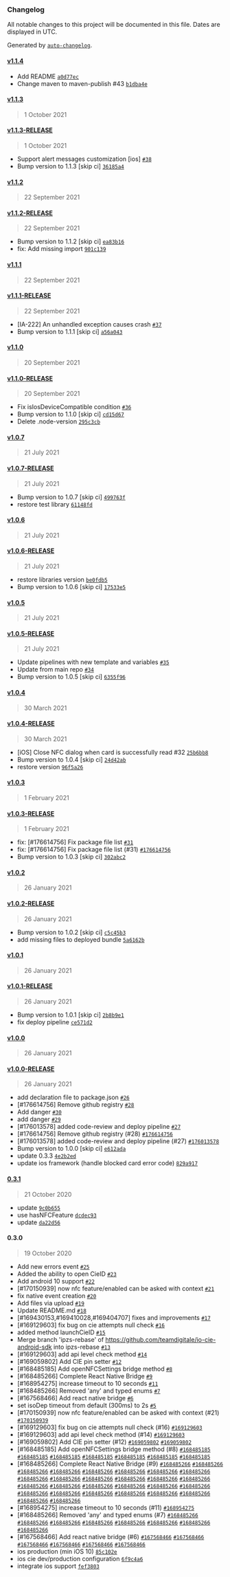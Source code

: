 ### Changelog

All notable changes to this project will be documented in this file. Dates are displayed in UTC.

Generated by [`auto-changelog`](https://github.com/CookPete/auto-changelog).

#### [v1.1.4](https://github.com/pagopa/io-cie-sdk/compare/v1.1.3...v1.1.4)

- Add README [`a0d77ec`](https://github.com/pagopa/io-cie-sdk/commit/a0d77ec159d7ac9650af8572d9d18686d1e5d05d)
- Change maven to maven-publish #43 [`b1dba4e`](https://github.com/pagopa/io-cie-sdk/commit/b1dba4ee633bd6e88c4f1415ff083c1b8aa3dff5)

#### [v1.1.3](https://github.com/pagopa/io-cie-sdk/compare/v1.1.3-RELEASE...v1.1.3)

> 1 October 2021

#### [v1.1.3-RELEASE](https://github.com/pagopa/io-cie-sdk/compare/v1.1.2...v1.1.3-RELEASE)

> 1 October 2021

- Support alert messages customization [ios] [`#38`](https://github.com/pagopa/io-cie-sdk/pull/38)
- Bump version to 1.1.3 [skip ci] [`36185a4`](https://github.com/pagopa/io-cie-sdk/commit/36185a4e62e528fcfb8e31136f5d13ee8831d55d)

#### [v1.1.2](https://github.com/pagopa/io-cie-sdk/compare/v1.1.2-RELEASE...v1.1.2)

> 22 September 2021

#### [v1.1.2-RELEASE](https://github.com/pagopa/io-cie-sdk/compare/v1.1.1...v1.1.2-RELEASE)

> 22 September 2021

- Bump version to 1.1.2 [skip ci] [`ea83b16`](https://github.com/pagopa/io-cie-sdk/commit/ea83b1634fd0c8924175544942793d1c3ed93f89)
- fix: Add missing import [`901c139`](https://github.com/pagopa/io-cie-sdk/commit/901c139836dbf6e9cdd35fcf0e391232ace01aea)

#### [v1.1.1](https://github.com/pagopa/io-cie-sdk/compare/v1.1.1-RELEASE...v1.1.1)

> 22 September 2021

#### [v1.1.1-RELEASE](https://github.com/pagopa/io-cie-sdk/compare/v1.1.0...v1.1.1-RELEASE)

> 22 September 2021

- [IA-222] An unhandled exception causes crash [`#37`](https://github.com/pagopa/io-cie-sdk/pull/37)
- Bump version to 1.1.1 [skip ci] [`a56a043`](https://github.com/pagopa/io-cie-sdk/commit/a56a043068cc09debbd600c9d5fd0028bc612b25)

#### [v1.1.0](https://github.com/pagopa/io-cie-sdk/compare/v1.1.0-RELEASE...v1.1.0)

> 20 September 2021

#### [v1.1.0-RELEASE](https://github.com/pagopa/io-cie-sdk/compare/v1.0.7...v1.1.0-RELEASE)

> 20 September 2021

- Fix isIosDeviceCompatible condition [`#36`](https://github.com/pagopa/io-cie-sdk/pull/36)
- Bump version to 1.1.0 [skip ci] [`cd15d67`](https://github.com/pagopa/io-cie-sdk/commit/cd15d6738694890e44bfbdaaab5fd2530a9c2e61)
- Delete .node-version [`295c3cb`](https://github.com/pagopa/io-cie-sdk/commit/295c3cb1645587f4110072998582814cfb043da8)

#### [v1.0.7](https://github.com/pagopa/io-cie-sdk/compare/v1.0.7-RELEASE...v1.0.7)

> 21 July 2021

#### [v1.0.7-RELEASE](https://github.com/pagopa/io-cie-sdk/compare/v1.0.6...v1.0.7-RELEASE)

> 21 July 2021

- Bump version to 1.0.7 [skip ci] [`499763f`](https://github.com/pagopa/io-cie-sdk/commit/499763f7cfe009f9a96dac94a64881d6e67bc5a4)
- restore test library [`61148fd`](https://github.com/pagopa/io-cie-sdk/commit/61148fd903b8985ffdf6d3ca96eee5f81fa89551)

#### [v1.0.6](https://github.com/pagopa/io-cie-sdk/compare/v1.0.6-RELEASE...v1.0.6)

> 21 July 2021

#### [v1.0.6-RELEASE](https://github.com/pagopa/io-cie-sdk/compare/v1.0.5...v1.0.6-RELEASE)

> 21 July 2021

- restore libraries version [`be0fdb5`](https://github.com/pagopa/io-cie-sdk/commit/be0fdb5523d75c424c2a8fb0faf89d17620273d7)
- Bump version to 1.0.6 [skip ci] [`17533e5`](https://github.com/pagopa/io-cie-sdk/commit/17533e52640d1f9e537dfaf4e2d721e7c1a2a26e)

#### [v1.0.5](https://github.com/pagopa/io-cie-sdk/compare/v1.0.5-RELEASE...v1.0.5)

> 21 July 2021

#### [v1.0.5-RELEASE](https://github.com/pagopa/io-cie-sdk/compare/v1.0.4...v1.0.5-RELEASE)

> 21 July 2021

- Update pipelines with new template and variables [`#35`](https://github.com/pagopa/io-cie-sdk/pull/35)
- Update from main repo [`#34`](https://github.com/pagopa/io-cie-sdk/pull/34)
- Bump version to 1.0.5 [skip ci] [`6355f96`](https://github.com/pagopa/io-cie-sdk/commit/6355f96090a8c774155c02bf927939ce9db8115d)

#### [v1.0.4](https://github.com/pagopa/io-cie-sdk/compare/v1.0.4-RELEASE...v1.0.4)

> 30 March 2021

#### [v1.0.4-RELEASE](https://github.com/pagopa/io-cie-sdk/compare/v1.0.3...v1.0.4-RELEASE)

> 30 March 2021

- [iOS] Close NFC dialog when card is successfully read #32 [`25b6bb8`](https://github.com/pagopa/io-cie-sdk/commit/25b6bb8cd2f92b1f4002a670e296478463db36c5)
- Bump version to 1.0.4 [skip ci] [`24d42ab`](https://github.com/pagopa/io-cie-sdk/commit/24d42ab566501312fc61684d389beacd9e1a41f8)
- restore version [`96f5a26`](https://github.com/pagopa/io-cie-sdk/commit/96f5a26f772ac236955d39295e74e29b8ec6c842)

#### [v1.0.3](https://github.com/pagopa/io-cie-sdk/compare/v1.0.3-RELEASE...v1.0.3)

> 1 February 2021

#### [v1.0.3-RELEASE](https://github.com/pagopa/io-cie-sdk/compare/v1.0.2...v1.0.3-RELEASE)

> 1 February 2021

- fix: [#176614756] Fix package file list [`#31`](https://github.com/pagopa/io-cie-sdk/pull/31)
- fix: [#176614756] Fix package file list (#31) [`#176614756`](https://www.pivotaltracker.com/story/show/176614756)
- Bump version to 1.0.3 [skip ci] [`302abc2`](https://github.com/pagopa/io-cie-sdk/commit/302abc2f816ea2eeddfe27bc083524ab05197e1a)

#### [v1.0.2](https://github.com/pagopa/io-cie-sdk/compare/v1.0.2-RELEASE...v1.0.2)

> 26 January 2021

#### [v1.0.2-RELEASE](https://github.com/pagopa/io-cie-sdk/compare/v1.0.1...v1.0.2-RELEASE)

> 26 January 2021

- Bump version to 1.0.2 [skip ci] [`c5c45b3`](https://github.com/pagopa/io-cie-sdk/commit/c5c45b3002ed10e6b764c04169e5378ffd8fd850)
- add missing files to deployed bundle [`5a6162b`](https://github.com/pagopa/io-cie-sdk/commit/5a6162b2a65fdaf0b4a7f488c3a6647c8425d51f)

#### [v1.0.1](https://github.com/pagopa/io-cie-sdk/compare/v1.0.1-RELEASE...v1.0.1)

> 26 January 2021

#### [v1.0.1-RELEASE](https://github.com/pagopa/io-cie-sdk/compare/v1.0.0...v1.0.1-RELEASE)

> 26 January 2021

- Bump version to 1.0.1 [skip ci] [`2b8b9e1`](https://github.com/pagopa/io-cie-sdk/commit/2b8b9e19b0407d17f652aaebd7aa04ec7f377780)
- fix deploy pipeline [`ce571d2`](https://github.com/pagopa/io-cie-sdk/commit/ce571d2f6743b59412f61cca93edba9625f832ec)

#### [v1.0.0](https://github.com/pagopa/io-cie-sdk/compare/v1.0.0-RELEASE...v1.0.0)

> 26 January 2021

#### [v1.0.0-RELEASE](https://github.com/pagopa/io-cie-sdk/compare/0.3.1...v1.0.0-RELEASE)

> 26 January 2021

- add declaration file to package.json [`#26`](https://github.com/pagopa/io-cie-sdk/pull/26)
- [#176614756] Remove github registry [`#28`](https://github.com/pagopa/io-cie-sdk/pull/28)
- Add danger [`#30`](https://github.com/pagopa/io-cie-sdk/pull/30)
- add danger [`#29`](https://github.com/pagopa/io-cie-sdk/pull/29)
- [#176013578] added code-review and deploy pipeline [`#27`](https://github.com/pagopa/io-cie-sdk/pull/27)
- [#176614756] Remove github registry (#28) [`#176614756`](https://www.pivotaltracker.com/story/show/176614756)
- [#176013578] added code-review and deploy pipeline (#27) [`#176013578`](https://www.pivotaltracker.com/story/show/176013578)
- Bump version to 1.0.0 [skip ci] [`e612ada`](https://github.com/pagopa/io-cie-sdk/commit/e612ada9dc4e56bf58952ee6c034521145d520cd)
- update 0.3.3 [`4e2b2ed`](https://github.com/pagopa/io-cie-sdk/commit/4e2b2ed64b91646b1d454809f7a171320642421c)
- update ios framework (handle blocked card error code) [`829a917`](https://github.com/pagopa/io-cie-sdk/commit/829a917c109b8334e1f2b385db55b1e84d8eedf6)

#### [0.3.1](https://github.com/pagopa/io-cie-sdk/compare/0.3.0...0.3.1)

> 21 October 2020

- update [`9c0b655`](https://github.com/pagopa/io-cie-sdk/commit/9c0b65530f485f54a67174883e7ad920e0100e9f)
- use hasNFCFeature [`dcdec93`](https://github.com/pagopa/io-cie-sdk/commit/dcdec934e9c37882ca1f71469d6d4ddb759b9e3a)
- update [`da22d56`](https://github.com/pagopa/io-cie-sdk/commit/da22d56b2295fe71f778155a79a59d5b875d9093)

#### 0.3.0

> 19 October 2020

- Add new errors event [`#25`](https://github.com/pagopa/io-cie-sdk/pull/25)
- Added the ability to open CieID [`#23`](https://github.com/pagopa/io-cie-sdk/pull/23)
- Add android 10 support [`#22`](https://github.com/pagopa/io-cie-sdk/pull/22)
- [#170150939] now nfc feature/enabled can be asked with context [`#21`](https://github.com/pagopa/io-cie-sdk/pull/21)
- fix native event creation [`#20`](https://github.com/pagopa/io-cie-sdk/pull/20)
- Add files via upload [`#19`](https://github.com/pagopa/io-cie-sdk/pull/19)
- Update README.md [`#18`](https://github.com/pagopa/io-cie-sdk/pull/18)
- [#169430153,#169410028,#169404707] fixes and improvements [`#17`](https://github.com/pagopa/io-cie-sdk/pull/17)
- [#169129603] fix bug on cie attempts null check [`#16`](https://github.com/pagopa/io-cie-sdk/pull/16)
- added method launchCieID [`#15`](https://github.com/pagopa/io-cie-sdk/pull/15)
- Merge branch 'ipzs-rebase' of https://github.com/teamdigitale/io-cie-android-sdk into ipzs-rebase [`#13`](https://github.com/pagopa/io-cie-sdk/pull/13)
- [#169129603] add api level check method [`#14`](https://github.com/pagopa/io-cie-sdk/pull/14)
- [#169059802] Add CIE pin setter [`#12`](https://github.com/pagopa/io-cie-sdk/pull/12)
- [#168485185] Add openNFCSettings bridge method [`#8`](https://github.com/pagopa/io-cie-sdk/pull/8)
- [#168485266] Complete React Native Bridge [`#9`](https://github.com/pagopa/io-cie-sdk/pull/9)
- [#168954275] increase timeout to 10 seconds [`#11`](https://github.com/pagopa/io-cie-sdk/pull/11)
- [#168485266] Removed 'any' and typed enums [`#7`](https://github.com/pagopa/io-cie-sdk/pull/7)
- [#167568466] Add react native bridge [`#6`](https://github.com/pagopa/io-cie-sdk/pull/6)
- set isoDep timeout from default (300ms) to 2s [`#5`](https://github.com/pagopa/io-cie-sdk/pull/5)
- [#170150939] now nfc feature/enabled can be asked with context (#21) [`#170150939`](https://www.pivotaltracker.com/story/show/170150939)
- [#169129603] fix bug on cie attempts null check (#16) [`#169129603`](https://www.pivotaltracker.com/story/show/169129603)
- [#169129603] add api level check method (#14) [`#169129603`](https://www.pivotaltracker.com/story/show/169129603)
- [#169059802] Add CIE pin setter (#12) [`#169059802`](https://www.pivotaltracker.com/story/show/169059802) [`#169059802`](https://www.pivotaltracker.com/story/show/169059802)
- [#168485185] Add openNFCSettings bridge method (#8) [`#168485185`](https://www.pivotaltracker.com/story/show/168485185) [`#168485185`](https://www.pivotaltracker.com/story/show/168485185) [`#168485185`](https://www.pivotaltracker.com/story/show/168485185) [`#168485185`](https://www.pivotaltracker.com/story/show/168485185) [`#168485185`](https://www.pivotaltracker.com/story/show/168485185) [`#168485185`](https://www.pivotaltracker.com/story/show/168485185) [`#168485185`](https://www.pivotaltracker.com/story/show/168485185)
- [#168485266] Complete React Native Bridge (#9) [`#168485266`](https://www.pivotaltracker.com/story/show/168485266) [`#168485266`](https://www.pivotaltracker.com/story/show/168485266) [`#168485266`](https://www.pivotaltracker.com/story/show/168485266) [`#168485266`](https://www.pivotaltracker.com/story/show/168485266) [`#168485266`](https://www.pivotaltracker.com/story/show/168485266) [`#168485266`](https://www.pivotaltracker.com/story/show/168485266) [`#168485266`](https://www.pivotaltracker.com/story/show/168485266) [`#168485266`](https://www.pivotaltracker.com/story/show/168485266) [`#168485266`](https://www.pivotaltracker.com/story/show/168485266) [`#168485266`](https://www.pivotaltracker.com/story/show/168485266) [`#168485266`](https://www.pivotaltracker.com/story/show/168485266) [`#168485266`](https://www.pivotaltracker.com/story/show/168485266) [`#168485266`](https://www.pivotaltracker.com/story/show/168485266) [`#168485266`](https://www.pivotaltracker.com/story/show/168485266) [`#168485266`](https://www.pivotaltracker.com/story/show/168485266) [`#168485266`](https://www.pivotaltracker.com/story/show/168485266) [`#168485266`](https://www.pivotaltracker.com/story/show/168485266) [`#168485266`](https://www.pivotaltracker.com/story/show/168485266) [`#168485266`](https://www.pivotaltracker.com/story/show/168485266) [`#168485266`](https://www.pivotaltracker.com/story/show/168485266) [`#168485266`](https://www.pivotaltracker.com/story/show/168485266) [`#168485266`](https://www.pivotaltracker.com/story/show/168485266) [`#168485266`](https://www.pivotaltracker.com/story/show/168485266) [`#168485266`](https://www.pivotaltracker.com/story/show/168485266) [`#168485266`](https://www.pivotaltracker.com/story/show/168485266) [`#168485266`](https://www.pivotaltracker.com/story/show/168485266) [`#168485266`](https://www.pivotaltracker.com/story/show/168485266) [`#168485266`](https://www.pivotaltracker.com/story/show/168485266)
- [#168954275] increase timeout to 10 seconds (#11) [`#168954275`](https://www.pivotaltracker.com/story/show/168954275)
- [#168485266] Removed 'any' and typed enums (#7) [`#168485266`](https://www.pivotaltracker.com/story/show/168485266) [`#168485266`](https://www.pivotaltracker.com/story/show/168485266) [`#168485266`](https://www.pivotaltracker.com/story/show/168485266) [`#168485266`](https://www.pivotaltracker.com/story/show/168485266) [`#168485266`](https://www.pivotaltracker.com/story/show/168485266) [`#168485266`](https://www.pivotaltracker.com/story/show/168485266) [`#168485266`](https://www.pivotaltracker.com/story/show/168485266) [`#168485266`](https://www.pivotaltracker.com/story/show/168485266)
- [#167568466] Add react native bridge (#6) [`#167568466`](https://www.pivotaltracker.com/story/show/167568466) [`#167568466`](https://www.pivotaltracker.com/story/show/167568466) [`#167568466`](https://www.pivotaltracker.com/story/show/167568466) [`#167568466`](https://www.pivotaltracker.com/story/show/167568466) [`#167568466`](https://www.pivotaltracker.com/story/show/167568466) [`#167568466`](https://www.pivotaltracker.com/story/show/167568466)
- ios production (min iOS 10) [`85c102e`](https://github.com/pagopa/io-cie-sdk/commit/85c102e9679e3d51b534e6810ce27fc4716896b2)
- ios cie dev/production configuration [`6f9c4a6`](https://github.com/pagopa/io-cie-sdk/commit/6f9c4a6b668b39486e9dc1bc4edd483f41f5a361)
- integrate ios support [`fef3803`](https://github.com/pagopa/io-cie-sdk/commit/fef3803ee700dcf481d686df0c5d64f042d2d6fd)
